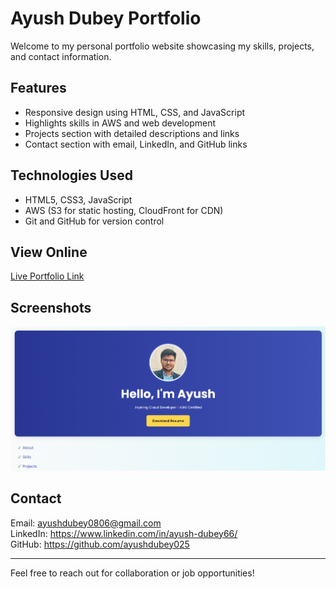 # Ayush Dubey Portfolio

Welcome to my personal portfolio website showcasing my skills, projects, and contact information.

## Features
- Responsive design using HTML, CSS, and JavaScript
- Highlights skills in AWS and web development
- Projects section with detailed descriptions and links
- Contact section with email, LinkedIn, and GitHub links

## Technologies Used
- HTML5, CSS3, JavaScript
- AWS (S3 for static hosting, CloudFront for CDN)
- Git and GitHub for version control

## View Online
[Live Portfolio Link](https://your-portfolio-link.com)

## Screenshots
![Homepage Screenshot](Portfolio/assets/homepage.png)

## Contact
Email: ayushdubey0806@gmail.com  
LinkedIn: https://www.linkedin.com/in/ayush-dubey66/  
GitHub: https://github.com/ayushdubey025

---

Feel free to reach out for collaboration or job opportunities!
